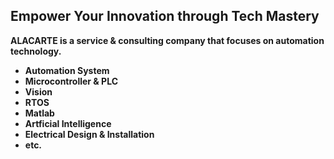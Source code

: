 ## Empower Your Innovation through Tech Mastery
<b>ALACARTE<b> is a service & consulting company that focuses on automation technology.
- Automation System
- Microcontroller & PLC
- Vision
- RTOS
- Matlab
- Artficial Intelligence
- Electrical Design & Installation
- etc.



<!---
23alacarte/23alacarte is a ✨ special ✨ repository because its `README.md` (this file) appears on your GitHub profile.
You can click the Preview link to take a look at your changes.
--->
